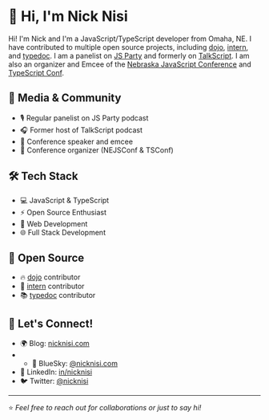# 👋 Hi, I'm Nick Nisi

Hi! I'm Nick and I'm a JavaScript/TypeScript developer from Omaha, NE. I have contributed to multiple open source projects, including [dojo](https://dojo.io), [intern](https://intern.io), and [typedoc](https://typedoc.org). I am a panelist on [JS Party](https://changelog.com/jsparty) and formerly on [TalkScript](https://talkscript.fm). I am also an organizer and Emcee of the [Nebraska JavaScript Conference](https://nejsconf.com) and [TypeScript Conf](https://tsconf.io).

## 🎤 Media & Community
* 🎙️ Regular panelist on JS Party podcast
* 🎧 Former host of TalkScript podcast
* 📢 Conference speaker and emcee
* 🎪 Conference organizer (NEJSConf & TSConf)

## 🛠️ Tech Stack
* 💻 JavaScript & TypeScript
* ⚡ Open Source Enthusiast
* 🔧 Web Development
* 🌐 Full Stack Development

## 🌟 Open Source
* 🔥 [dojo](https://dojo.io) contributor
* 🧪 [intern](https://intern.io) contributor
* 📚 [typedoc](https://typedoc.org) contributor

## 🤝 Let's Connect!
* 🌍 Blog: [nicknisi.com](https://nicknisi.com)
* * 🦋 BlueSky: [@nicknisi.com](https://bsky.app/profile/nicknisi.com)
* 💼 LinkedIn: [in/nicknisi](https://linkedin.com/in/nicknisi)
* 🐦 Twitter: [@nicknisi](https://twitter.com/nicknisi)

---
⭐ _Feel free to reach out for collaborations or just to say hi!_
